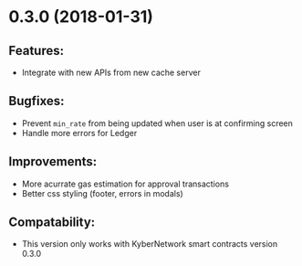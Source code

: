 # 0.3.0 (2018-01-31)

## Features: 
- Integrate with new APIs from new cache server 

## Bugfixes:
- Prevent `min_rate` from being updated when user is at confirming screen
- Handle more errors for Ledger

## Improvements:
- More acurrate gas estimation for approval transactions
- Better css styling (footer, errors in modals)

## Compatability:
- This version only works with KyberNetwork smart contracts version 0.3.0

